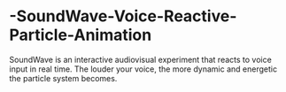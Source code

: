 # -SoundWave-Voice-Reactive-Particle-Animation
SoundWave is an interactive audiovisual experiment that reacts to voice input in real time. The louder your voice, the more dynamic and energetic the particle system becomes.  
